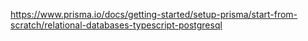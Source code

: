 https://www.prisma.io/docs/getting-started/setup-prisma/start-from-scratch/relational-databases-typescript-postgresql